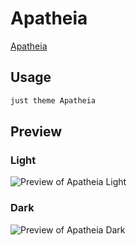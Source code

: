 # Apatheia

[Apatheia](https://github.com/AmadeusWM)

## Usage

```bash
just theme Apatheia
```

## Preview

### Light

![Preview of Apatheia Light](preview-light.png)

### Dark

![Preview of Apatheia Dark](preview-dark.png)
